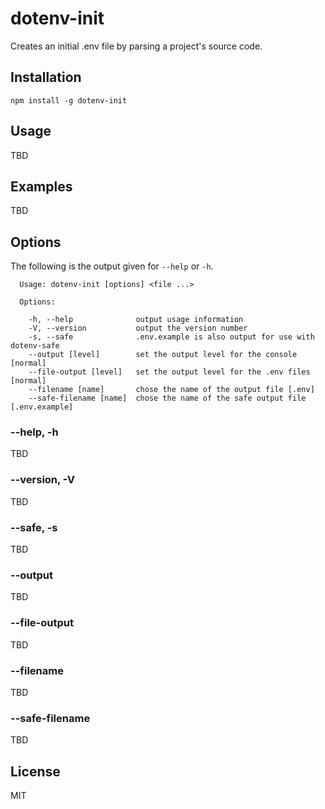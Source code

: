 
# dotenv-init

Creates an initial .env file by parsing a project's source code.

<!-- <img src="https://raw.githubusercontent.com/motdotla/dotenv/master/dotenv.png" alt="dotenv" /> -->

## Installation

```
npm install -g dotenv-init
```

## Usage

TBD

## Examples

TBD

## Options

The following is the output given for `--help` or `-h`.

```
  Usage: dotenv-init [options] <file ...>

  Options:

    -h, --help              output usage information
    -V, --version           output the version number
    -s, --safe              .env.example is also output for use with dotenv-safe
    --output [level]        set the output level for the console [normal]
    --file-output [level]   set the output level for the .env files [normal]
    --filename [name]       chose the name of the output file [.env]
    --safe-filename [name]  chose the name of the safe output file [.env.example]
```

### --help, -h

TBD

### --version, -V

TBD

### --safe, -s

TBD

### --output

TBD

### --file-output

TBD

### --filename

TBD

### --safe-filename

TBD

## License

MIT
